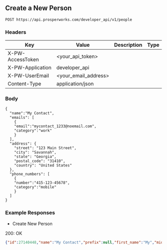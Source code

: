 ## Create a New Person

```POST https://api.prosperworks.com/developer_api/v1/people```

### Headers

Key | Value | Description | Type
--- | --- | --- | ---
X-PW-AccessToken | <your_api_token> |  | 
X-PW-Application | developer_api |  | 
X-PW-UserEmail | <your_email_address> |  | 
Content-Type | application/json |  | 
### Body

```
{
  "name":"My Contact",
  "emails": [
    {
    "email":"mycontact_1233@noemail.com",
    "category":"work"
    }
  ],
  "address": {
   	"street": "123 Main Street",
    "city": "Savannah",
    "state": "Georgia",
    "postal_code": "31410", 
    "country": "United States"
  },
  "phone_numbers": [
    {
    "number":"415-123-45678",
    "category":"mobile"
    }
  ]
}
```
### Example Responses

- Create New Person

200: OK
```json
{"id":27140448,"name":"My Contact","prefix":null,"first_name":"My","middle_name":null,"last_name":"Contact","suffix":null,"address":null,"assignee_id":null,"company_id":null,"company_name":null,"contact_type_id":451492,"details":null,"emails":[{"email":"mycontact_1233@noemail.com","category":"work"}],"phone_numbers":[{"number":"415-123-45678","category":"mobile"}],"socials":[],"tags":[],"title":null,"websites":[],"custom_fields":[{"custom_field_definition_id":100764,"value":null},{"custom_field_definition_id":103481,"value":null}],"date_created":1490045450,"date_modified":1490045450}
```